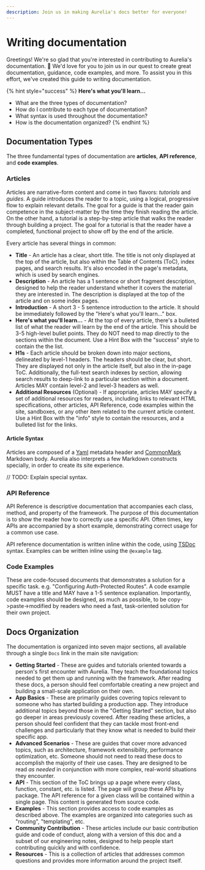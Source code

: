 ```yaml
---
description: Join us in making Aurelia's docs better for everyone!
---
```


# Writing documentation

Greetings! We're so glad that you're interested in contributing to Aurelia's documentation. :pray: We'd love for you to join us in our quest to create great documentation, guidance, code examples, and more. To assist you in this effort, we've created this guide to writing documentation.

{% hint style="success" %}
**Here's what you'll learn...**

* What are the three types of documentation?
* How do I contribute to each type of documentation?
* What syntax is used throughout the documentation?
* How is the documentation organized?
{% endhint %}

## Documentation Types

The three fundamental types of documentation are **articles**, **API reference**, and **code examples**.

### Articles

Articles are narrative-form content and come in two flavors: _tutorials_ and _guides_. A guide introduces the reader to a topic, using a logical, progressive flow to explain relevant details. The goal for a guide is that the reader gain competence in the subject-matter by the time they finish reading the article. On the other hand, a tutorial is a step-by-step article that walks the reader through building a project. The goal for a tutorial is that the reader have a completed, functional project to show off by the end of the article.

Every article has several things in common:

* **Title** - An article has a clear, short title. The title is not only displayed at the top of the article, but also within the Table of Contents (ToC), index pages, and search results. It's also encoded in the page's metadata, which is used by search engines.
* **Description** - An article has a 1 sentence or short fragment description, designed to help the reader understand whether it covers the material they are interested in. The description is displayed at the top of the article and on some index pages.
* **Introduction** - A short 3 - 5 sentence introduction to the article. It should be immediately followed by the "Here's what you'll learn..." box.
* **Here's what you'll learn...** - At the top of every article, there's a bulleted list of what the reader will learn by the end of the article. This should be 3-5 high-level bullet points. They do NOT need to map directly to the sections within the document. Use a Hint Box with the "success" style to contain the the list.
* **H1s** - Each article should be broken down into major sections, delineated by level-1 headers. The headers should be clear, but short. They are displayed not only in the article itself, but also in the in-page ToC. Additionally, the full-text search indexes by section, allowing search results to deep-link to a particular section within a document. Articles MAY contain level-2 and level-3 headers as well.
* **Additional Resources** (Optional) - If appropriate, articles MAY specify a set of additional resources for readers, including links to relevant HTML specifications, other articles, API Reference, code examples within the site, sandboxes, or any other item related to the current article content. Use a Hint Box with the "info" style to contain the resources, and a bulleted list for the links.

#### Article Syntax

Articles are composed of a [Yaml](https://yaml.org) metadata header and [CommonMark](https://commonmark.org) Markdown body. Aurelia also interprets a few Markdown constructs specially, in order to create its site experience.

// TODO: Explain special syntax.

### API Reference

API Reference is descriptive documentation that accompanies each class, method, and property of the framework. The purpose of this documentation is to show the reader how to correctly use a specific API. Often times, key APIs are accompanied by a short example, demonstrating correct usage for a common use case.

API reference documentation is written inline within the code, using [TSDoc](https://github.com/Microsoft/tsdoc) syntax. Examples can be written inline using the `@example` tag.

### Code Examples

These are code-focused documents that demonstrates a solution for a specific task. e.g. "Configuring Auth-Protected Routes". A code example MUST have a title and MAY have a 1-5 sentence explanation. Importantly, code examples should be designed, as much as possible, to be copy->paste->modified by readers who need a fast, task-oriented solution for their own project.

## Docs Organization

The documentation is organized into seven major sections, all available through a single `Docs` link in the main site navigation:

* **Getting Started** - These are guides and tutorials oriented towards a person's first encounter with Aurelia. They teach the foundational topics needed to get them up and running with the framework. After reading these docs, a person should feel comfortable creating a new project and building a small-scale application on their own.
* **App Basics** - These are primarily guides covering topics relevant to someone who has started building a production app. They introduce additional topics beyond those in the "Getting Started" section, but also go deeper in areas previously covered. After reading these articles, a person should feel confident that they can tackle most front-end challenges and particularly that they know what is needed to build their specific app.
* **Advanced Scenarios** - These are guides that cover more advanced topics, such as architecture, framework extensibility, performance optimization, etc. Someone should not need to read these docs to accomplish the majority of their use cases. They are designed to be read _as needed_ in conjunction with more complex, real-world situations they encounter.
* **API** - This section of the ToC brings up a page where every class, function, constant, etc. is listed. The page will group these APIs by package. The API reference for a given class will be contained within a single page. This content is generated from source code.
* **Examples** - This section provides access to code examples as described above. The examples are organized into categories such as "routing", "templating", etc.
* **Community Contribution** - These articles include our basic contribution guide and code of conduct, along with a version of this doc and a subset of our engineering notes, designed to help people start contributing quickly and with confidence.
* **Resources** - This is a collection of articles that addresses common questions and provides more information around the project itself.
